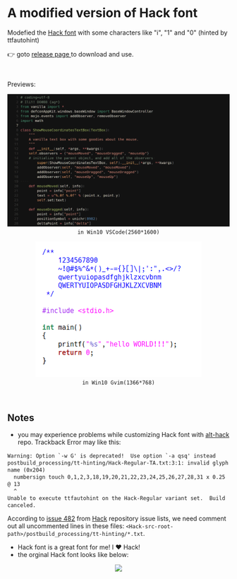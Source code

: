 # A modified version of Hack font

Modefied the [Hack font](https://github.com/source-foundry/Hack) with some characters like "i", "1" and "0" (hinted by ttfautohint)

:point_right: goto [release page ](https://github.com/ghsgz/a-custom-Hack-Font/releases) to download and use.

<br>

Previews:

<p align="center">
  <img src="https://github.com/ghsgz/a-custom-Hack-Font/blob/master/screenshots/screenshot_2022.png" width="720"><br>
  <code>in Win10 VSCode(2560*1600)</code><br>
</p>

<p align="center">
  <img src="https://github.com/ghsgz/a-custom-Hack-Font/blob/master/screenshots/screenshot.png" max-width="720"><br>
  <code>in Win10 Gvim(1366*768)</code><br>
</p>


<br>

## Notes

- you may experience problems while customizing Hack font with [alt-hack](https://github.com/source-foundry/alt-hack) repo. Trackback Error may like this:

```shell
Warning: Option `-w G' is deprecated!  Use option `-a qsq' instead
postbuild_processing/tt-hinting/Hack-Regular-TA.txt:3:1: invalid glyph name (0x204)
  numbersign touch 0,1,2,3,18,19,20,21,22,23,24,25,26,27,28,31 x 0.25  @ 13
  ^
Unable to execute ttfautohint on the Hack-Regular variant set.  Build canceled.
```

According to [issue 482](https://github.com/source-foundry/Hack/issues/482) from [Hack](https://github.com/source-foundry/Hack) repository issue lists, we need comment out all uncommented lines in these files: `<Hack-src-root-path>/postbuild_processing/tt-hinting/*.txt`.

- Hack font is a great font for me! I :heart: Hack!
- the orginal Hack font looks like below:
<p align="center">
  <img src="https://sourcefoundry.org/hack/assets/img/mockup/Aa-mockup-2.png" width="720">
</p>
